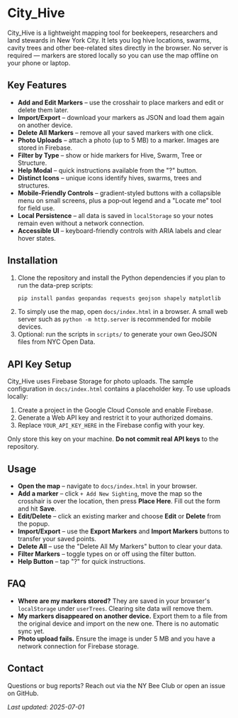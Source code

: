 # City_Hive

City_Hive is a lightweight mapping tool for beekeepers, researchers and land stewards in New York City. It lets you log hive locations, swarms, cavity trees and other bee-related sites directly in the browser. No server is required &mdash; markers are stored locally so you can use the map offline on your phone or laptop.



## Key Features

- **Add and Edit Markers** – use the crosshair to place markers and edit or delete them later.
- **Import/Export** – download your markers as JSON and load them again on another device.
- **Delete All Markers** – remove all your saved markers with one click.
- **Photo Uploads** – attach a photo (up to 5&nbsp;MB) to a marker. Images are stored in Firebase.
- **Filter by Type** – show or hide markers for Hive, Swarm, Tree or Structure.
- **Help Modal** – quick instructions available from the "?" button.
- **Distinct Icons** – unique icons identify hives, swarms, trees and structures.
- **Mobile-Friendly Controls** – gradient-styled buttons with a collapsible menu on small screens, plus a pop‑out legend and a "Locate me" tool for field use.
- **Local Persistence** – all data is saved in `localStorage` so your notes remain even without a network connection.
- **Accessible UI** – keyboard-friendly controls with ARIA labels and clear hover states.

## Installation

1. Clone the repository and install the Python dependencies if you plan to run the data-prep scripts:
   ```bash
   pip install pandas geopandas requests geojson shapely matplotlib
   ```
2. To simply use the map, open `docs/index.html` in a browser. A small web server such as `python -m http.server` is recommended for mobile devices.
3. Optional: run the scripts in `scripts/` to generate your own GeoJSON files from NYC Open Data.

## API Key Setup

City_Hive uses Firebase Storage for photo uploads. The sample configuration in
`docs/index.html` contains a placeholder key. To use uploads locally:

1. Create a project in the Google Cloud Console and enable Firebase.
2. Generate a Web API key and restrict it to your authorized domains.
3. Replace `YOUR_API_KEY_HERE` in the Firebase config with your key.

Only store this key on your machine. **Do not commit real API keys** to the repository.

## Usage

- **Open the map** – navigate to `docs/index.html` in your browser.
- **Add a marker** – click `+ Add New Sighting`, move the map so the crosshair is over the location, then press **Place Here**. Fill out the form and hit **Save**.
- **Edit/Delete** – click an existing marker and choose **Edit** or **Delete** from the popup.
- **Import/Export** – use the **Export Markers** and **Import Markers** buttons to transfer your saved points.
- **Delete All** – use the "Delete All My Markers" button to clear your data.
- **Filter Markers** – toggle types on or off using the filter button.
- **Help Button** – tap "?" for quick instructions.

## FAQ

- **Where are my markers stored?**  They are saved in your browser's `localStorage` under `userTrees`. Clearing site data will remove them.
- **My markers disappeared on another device.**  Export them to a file from the original device and import on the new one. There is no automatic sync yet.
- **Photo upload fails.**  Ensure the image is under 5&nbsp;MB and you have a network connection for Firebase storage.

## Contact

Questions or bug reports? Reach out via the NY Bee Club or open an issue on GitHub.

_Last updated: 2025-07-01_
